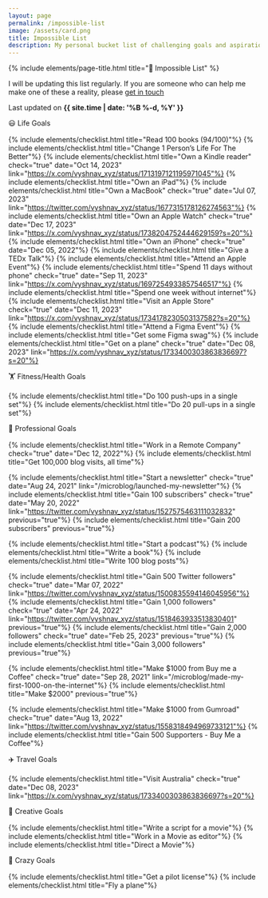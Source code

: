 ```yaml
---	
layout: page
permalink: /impossible-list
image: /assets/card.png
title: Impossible List
description: My personal bucket list of challenging goals and aspirations
---
```


{% include elements/page-title.html title="🎯️ Impossible List" %}

I will be updating this list regularly. If you are someone who can help me make one of these a reality, please [get in touch](mailto:hi@vyshnav.xyz)

Last updated on **{{ site.time | date: '%B %-d, %Y' }}**

<div class="about-sec-h text-mute" style="margin-bottom: 1rem;">😃 Life Goals</div>

{% include elements/checklist.html title="Read 100 books (94/100)"%}
{% include elements/checklist.html title="Change 1 Person’s Life For The Better"%}
{% include elements/checklist.html title="Own a Kindle reader" check="true" date="Oct 14, 2023" link="https://x.com/vyshnav_xyz/status/1713197121195971045"%}
{% include elements/checklist.html title="Own an iPad"%}
{% include elements/checklist.html title="Own a MacBook" check="true" date="Jul 07, 2023" link="https://twitter.com/vyshnav_xyz/status/1677315178126274563"%}
{% include elements/checklist.html title="Own an Apple Watch" check="true" date="Dec 17, 2023" link="https://x.com/vyshnav_xyz/status/1738204752444629159?s=20"%}
{% include elements/checklist.html title="Own an iPhone" check="true" date="Dec 05, 2022"%}
{% include elements/checklist.html title="Give a TEDx Talk"%}
{% include elements/checklist.html title="Attend an Apple Event"%}
{% include elements/checklist.html title="Spend 11 days without phone" check="true" date="Sep 11, 2023" link="https://x.com/vyshnav_xyz/status/1697254933857546517"%}
{% include elements/checklist.html title="Spend one week without internet"%}
{% include elements/checklist.html title="Visit an Apple Store" check="true" date="Dec 11, 2023" link="https://x.com/vyshnav_xyz/status/1734178230503137582?s=20"%}
{% include elements/checklist.html title="Attend a Figma Event"%}
{% include elements/checklist.html title="Get some Figma swag"%}
{% include elements/checklist.html title="Get on a plane" check="true" date="Dec 08, 2023" link="https://x.com/vyshnav_xyz/status/1733400303863836697?s=20"%}


<div class="about-sec-h text-mute" style="margin-bottom: 1rem;">🏋️ Fitness/Health Goals</div>

{% include elements/checklist.html title="Do 100 push-ups in a single set"%}
{% include elements/checklist.html title="Do 20 pull-ups in a single set"%}


<div class="about-sec-h text-mute" style="margin-bottom: 1rem;">💼 Professional Goals</div>

{% include elements/checklist.html title="Work in a Remote Company" check="true" date="Dec 12, 2022"%}
{% include elements/checklist.html title="Get 100,000 blog visits, all time"%}

{% include elements/checklist.html title="Start a newsletter" check="true" date="Aug 24, 2021" link="/microblog/launched-my-newsletter"%}
{% include elements/checklist.html title="Gain 100 subscribers" check="true" date="May 20, 2022" link="https://twitter.com/vyshnav_xyz/status/1527575463111032832" previous="true"%}
{% include elements/checklist.html title="Gain 200 subscribers" previous="true"%}

{% include elements/checklist.html title="Start a podcast"%}
{% include elements/checklist.html title="Write a book"%}
{% include elements/checklist.html title="Write 100 blog posts"%}

{% include elements/checklist.html title="Gain 500 Twitter followers" check="true" date="Mar 07, 2022" link="https://twitter.com/vyshnav_xyz/status/1500835594146045956"%}
{% include elements/checklist.html title="Gain 1,000 followers" check="true" date="Apr 24, 2022" link="https://twitter.com/vyshnav_xyz/status/1518463933513830401" previous="true"%}
{% include elements/checklist.html title="Gain 2,000 followers" check="true" date="Feb 25, 2023" previous="true"%}
{% include elements/checklist.html title="Gain 3,000 followers" previous="true"%}

{% include elements/checklist.html title="Make $1000 from Buy me a Coffee" check="true" date="Sep 28, 2021" link="/microblog/made-my-first-1000-on-the-internet"%}
{% include elements/checklist.html title="Make $2000" previous="true"%}

{% include elements/checklist.html title="Make $1000 from Gumroad" check="true" date="Aug 13, 2022" link="https://twitter.com/vyshnav_xyz/status/1558318494969733121"%}
{% include elements/checklist.html title="Gain 500 Supporters - Buy Me a Coffee"%}


<div class="about-sec-h text-mute" style="margin-bottom: 1rem;">✈️ Travel Goals</div>

{% include elements/checklist.html title="Visit Australia" check="true" date="Dec 08, 2023" link="https://x.com/vyshnav_xyz/status/1733400303863836697?s=20"%}


<div class="about-sec-h text-mute" style="margin-bottom: 1rem;">🎨 Creative Goals</div>

{% include elements/checklist.html title="Write a script for a movie"%}
{% include elements/checklist.html title="Work in a Movie as editor"%}
{% include elements/checklist.html title="Direct a Movie"%}


<div class="about-sec-h text-mute" style="margin-bottom: 1rem;">🫨 Crazy Goals</div>

{% include elements/checklist.html title="Get a pilot license"%}
{% include elements/checklist.html title="Fly a plane"%}